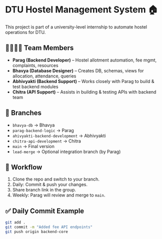 # DTU Hostel Management System 🏠

This project is part of a university-level internship to automate hostel operations for DTU.

## 👨‍👩‍👧‍👦 Team Members

- **Parag (Backend Developer)** – Hostel allotment automation, fee mgmt, complaints, resources
- **Bhavya (Database Designer)** – Creates DB, schemas, views for allocation, attendance, queries
- **Abhivyakti (Backend Support)** – Works closely with Parag to build & test backend modules
- **Chitra (API Support)** – Assists in building & testing APIs with backend team

## 📂 Branches

- `bhavya-db` → Bhavya
- `parag-backend-logic` → Parag
- `ahivyakti-backend-development` → Abhivyakti
- `chitra-api-development` → Chitra
- `main` → Final version
- `lead-merge` → Optional integration branch (by Parag)

## 🔄 Workflow

1. Clone the repo and switch to your branch.
2. Daily: Commit & push your changes.
3. Share branch link in the group.
4. Weekly: Parag will review and merge to `main`.

## ✅ Daily Commit Example

```bash
git add .
git commit -m "Added fee API endpoints"
git push origin backend-core
